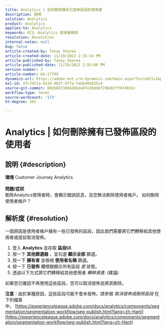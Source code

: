 ```yaml
---
title: Analytics | 如何刪除擁有已發佈區段的使用者
description: 說明
solution: Analytics
product: Analytics
applies-to: Analytics
keywords: KCS、Analytics 使用者刪除
resolution: Resolution
internal-notes: null
bug: false
article-created-by: Tanay Sharma .
article-created-date: 11/29/2022 2:35:14 PM
article-published-by: Tanay Sharma .
article-published-date: 11/29/2022 2:55:00 PM
version-number: 3
article-number: KA-17799
dynamics-url: https://adobe-ent.crm.dynamics.com/main.aspx?forceUCI=1&pagetype=entityrecord&etn=knowledgearticle&id=1db12f03-f36f-ed11-9562-6045bd006239
exl-id: 97c7d21a-912d-482f-9ffa-fabb404825c4
source-git-commit: 001b6973868266de87e30dd6f296dbfff6f4b55c
workflow-type: tm+mt
source-wordcount: '173'
ht-degree: 36%

---
```


# Analytics | 如何刪除擁有已發佈區段的使用者

## 說明 {#description}

<b>環境</b>
Customer Journey Analytics
<br> <br><b>問題/症狀</b><br>刪除Analytics使用者時，會顯示錯誤訊息，且您無法刪除使用者帳戶。 如何刪除使用者帳戶？<br>

## 解析度 {#resolution}




一個原因是使用者帳戶擁有一些已發佈的區段，因此我們需要將它們轉移給其他使用者或提前取消發佈。

1. 登入 <b>Analytics</b> 並存取 <b>區段UI</b>.
2. 按一下 <b>其他篩選器</b> ，並勾選 <b>顯示全部</b> 篩選。
3. 按一下 <b>擁有者</b> 並檢視 <b>使用者名稱</b> 篩選。
4. 按一下 <b>已發佈</b> 欄標題顯示所有區段 *是* 狀態。
5. 透過以下方式將它們轉移給其他使用者 *轉移資產*. (建議)


如果您已確認不再使用這些區段，您可以取消發佈並將其刪除。



<b>注意</b>：由於某種原因，這些區段可能不會未發佈。請參閱 *取消發佈或刪除區段* 在下列檔案中。 [https://experienceleague.adobe.com/docs/analytics/components/segmentation/segmentation-workflow/seg-publish.html?lang=zh-Hant](https://experienceleague.adobe.com/docs/analytics/components/segmentation/segmentation-workflow/seg-publish.html?lang=zh-Hant)
